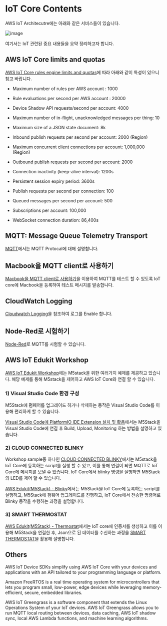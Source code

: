 # IoT Core Contents

AWS IoT Architecutre에는 아래와 같은 서비스들이 있습니다. 

![image](https://user-images.githubusercontent.com/52392004/167635145-b465c2a5-481b-4589-b07f-818b9a8c79d4.png)

여기서는 IoT 관련된 중요 내용들을 요약 정리하고자 합니다. 


## AWS IoT Core limits and quotas

[AWS IoT Core rules engine limits and quotas](https://docs.aws.amazon.com/general/latest/gr/iot-core.html#limits_iot)에 따라 아래와 같이 특성이 있으니 참고 바랍니다.

- Maximum number of rules per AWS account : 1000

- Rule evaluations per second per AWS account : 20000

- Device Shadow API requests/second per account: 4000

- Maximum number of in-flight, unacknowledged messages per thing: 10

- Maximum size of a JSON state document: 8k

- Inbound publish requests per second per account: 2000 (Region)

- Maximum concurrent client connections per account: 1,000,000 (Region)

- Outbound publish requests per second per account: 2000

- Connection inactivity (keep-alive interval): 1200s

- Persistent session expiry period: 3600s

- Publish requests per second per connection: 100

- Queued messages per second per account: 500

- Subscriptions per account: 100,000

- WebSocket connection duration: 86,400s

## MQTT: Message Queue Telemetry Transport

[MQTT](https://github.com/kyopark2014/IoT-Core-Contents/blob/main/mqtt.md)에서는 MQTT Protocal에 대해 설명합니다. 

## Macbook을 MQTT client로 사용하기

[Macbook을 MQTT client로 사용하기](https://github.com/kyopark2014/IoT-Core-Contents/tree/main/MQTT-client-using-mac)을 이용하여 MQTT를 테스트 할 수 있도록 IoT core에 Macbook을 등록하여 테스트 메시지를 발송합니다. 


## CloudWatch Logging

[Cloudwatch Logging](https://github.com/kyopark2014/IoT-Core-Contents/blob/main/cloudwatch.md)을 참조하여 로그를 Enable 합니다. 

## Node-Red로 시험하기

[Node-Red](https://github.com/kyopark2014/IoT-Core-Contents/blob/main/node-red.md)로 MQTT를 시험할 수 있습니다. 

## AWS IoT Edukit Workshop

[AWS IoT Edukit Workshop](https://edukit.workshop.aws/en/)에는 M5stack을 위한 여러가지 예제를 제공하고 있습니다. 해당 예제를 통해 M5stack을 제어하고 AWS IoT Core와 연결 할 수 있습니다. 



### 1) Visual Studio Code 환경 구성

M5Stack에 펌웨어를 업그레이드 하거나 삭제하는 동작은 Visual Studio Code를 이용해 편리하게 할 수 있습니다. 

[Visual Studio Code에 PlatformIO IDE Extension 설치 및 활용](https://github.com/kyopark2014/IoT-Core-Contents/blob/main/edukit-platformio.md)에서는 M5Stack을 Visual Studio Code에 연결 후 Build, Upload, Monitoring 하는 방법을 설명하고 있습니다.



### 2) CLOUD CONNECTED BLINKY

Workshop sample중 하나인 [CLOUD CONNECTED BLINKY](https://edukit.workshop.aws/en/blinky-hello-world.html)에서는 M5stack을 IoT Core에 등록하는 script를 실행 할 수 있고, 이를 통해 연결이 되면 MQTT로 IoT Core에 메시지를 보낼 수 있습니다. IoT Core에서 blinky 명령을 실행하면 M5Stack의 LED를 제어 할 수 있습니다. 

[AWS Edukit(M5Stack) - Blinky](https://github.com/kyopark2014/IoT-Core-Contents/blob/main/edukit-blinky.md)에서는 M5Stack을 IoT Core에 등록하는 script를 실행하고, M5Stack에 펌웨어 업그레이드를 진행하고, IoT Core에서 전송한 명령어로 Blinky 동작을 수행하는 과정을 설명합니다.

### 3) SMART THERMOSTAT


[AWS Edukit(M5Stack) - Thermostat](https://github.com/kyopark2014/IoT-Core-Contents/blob/main/edukit-thermostat.md)에서는 IoT core에 인증서를 생성하고 이를 이용해 M5Stack을 연결한 후, Json으로 된 데이터를 수신하는 과정을 [SMART THERMOSTAT](https://edukit.workshop.aws/en/smart-thermostat.html)을 활용해 설명합니다. 




## Others

AWS IoT Device SDKs simplify using AWS IoT Core with your devices and
applications with an API tailored to your programming language or platform.

Amazon FreeRTOS is a real time operating system for microcontrollers that lets you
program small, low-power, edge devices while leveraging memory-efficient, secure,
embedded libraries.

AWS IoT Greengrass is a software component that extends the Linux Operations
System of your IoT devices. AWS IoT Greengrass allows you to run MQTT local routing
between devices, data caching, AWS IoT shadow sync, local AWS Lambda functions,
and machine learning algorithms. 
